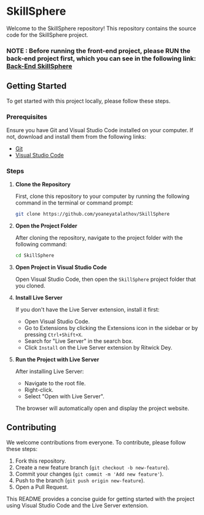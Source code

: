 # SkillSphere

Welcome to the SkillSphere repository! This repository contains the source code for the SkillSphere project.

### NOTE : Before running the front-end project, please RUN the back-end project first, which you can see in the following link: [Back-End SkillSphere](https://github.com/Faqyh/Back-end_SkillSPhere)

## Getting Started

To get started with this project locally, please follow these steps.

### Prerequisites

Ensure you have Git and Visual Studio Code installed on your computer. If not, download and install them from the following links:
- [Git](https://git-scm.com/downloads)
- [Visual Studio Code](https://code.visualstudio.com/Download)

### Steps

1. **Clone the Repository**

   First, clone this repository to your computer by running the following command in the terminal or command prompt:

   ```bash
   git clone https://github.com/yoaneyatalathov/SkillSphere
   ```

2. **Open the Project Folder**

   After cloning the repository, navigate to the project folder with the following command:

   ```bash
   cd SkillSphere
   ```

3. **Open Project in Visual Studio Code**

   Open Visual Studio Code, then open the `SkillSphere` project folder that you cloned.

4. **Install Live Server**

   If you don't have the Live Server extension, install it first:
   - Open Visual Studio Code.
   - Go to Extensions by clicking the Extensions icon in the sidebar or by pressing `Ctrl+Shift+X`.
   - Search for "Live Server" in the search box.
   - Click `Install` on the Live Server extension by Ritwick Dey.

5. **Run the Project with Live Server**

   After installing Live Server:
   - Navigate to the root file.
   - Right-click.
   - Select "Open with Live Server".
   
   The browser will automatically open and display the project website.

## Contributing

We welcome contributions from everyone. To contribute, please follow these steps:

1. Fork this repository.
2. Create a new feature branch (`git checkout -b new-feature`).
3. Commit your changes (`git commit -m 'Add new feature'`).
4. Push to the branch (`git push origin new-feature`).
5. Open a Pull Request.

This README provides a concise guide for getting started with the project using Visual Studio Code and the Live Server extension.
